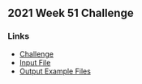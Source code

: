 ## 2021 Week 51 Challenge
### Links
 - [Challenge](https://preppindata.blogspot.com/2021/12/2021-week-51-departmental-december-it.html)
 - [Input File](https://drive.google.com/file/d/1l4dr-xUj9gVAU0QXpvXfobXZ0K-exYOG/view)
 - [Output Example Files](https://drive.google.com/drive/folders/1feVp_46XEeN2a-xIBcLKNA2Xev4cdEPV)
